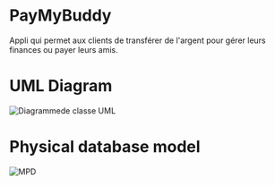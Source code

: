 # PayMyBuddy
Appli qui permet aux clients de transférer de l'argent pour gérer leurs finances ou payer leurs amis.

# UML Diagram
![Diagrammede classe UML](https://user-images.githubusercontent.com/94007879/172395652-e92a565b-2eda-4bd7-acc9-d24b4ec6dd17.png)
# Physical database model
![MPD](https://user-images.githubusercontent.com/94007879/173410288-897e82bb-3d2b-4a39-bdd2-1a2c71aff920.png)
